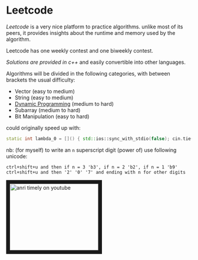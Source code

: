 # Leetcode

*Leetcode* is a very nice platform to practice algorithms. unlike most of its peers, it provides insights about the runtime and memory used by the algorithm.

Leetcode has one weekly contest and one biweekly contest.

*Solutions are provided in c++* and easily convertible into other languages.

Algorithms will be divided in the following categories, with between brackets the usual difficulty:
* Vector (easy to medium)
* String (easy to medium)
* [Dynamic Programming](https://en.wikipedia.org/wiki/dynamic_programming) (medium to hard)
* Subarray (medium to hard)
* Bit Manipulation (easy to hard)

could originally speed up with:
```cpp
static int lambda_0 = []() { std::ios::sync_with_stdio(false); cin.tie(null); return 0; }();
```

nb: (for myself) to write an ```n``` superscript digit (power of) use following unicode:
```
ctrl+shift+u and then if n = 3 'b3', if n = 2 'b2', if n = 1 'b9'
ctrl+shift+u and then '2' '0' '7' and ending with n for other digits
```

<a href="https://www.youtube.com/watch?v=fp2psphgak4
" target="_blank"><img src="http://img.youtube.com/vi/fp2psphgak4/0.jpg"
alt="anri timely on youtube" width="240" height="180" border="10" /></a>

